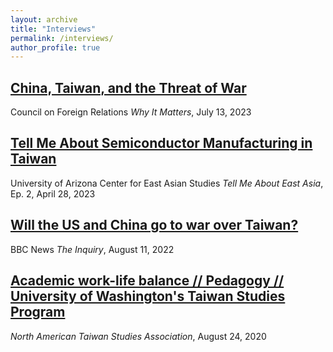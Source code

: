 ```yaml
---
layout: archive
title: "Interviews"
permalink: /interviews/
author_profile: true
---
```


## [China, Taiwan, and the Threat of War](https://www.cfr.org/podcasts/taiwan-china-and-threat-war)

Council on Foreign Relations *Why It Matters*, July 13, 2023

## [Tell Me About Semiconductor Manufacturing in Taiwan](https://ceas.arizona.edu/tmaEastAsia)

University of Arizona Center for East Asian Studies *Tell Me About East Asia*, Ep. 2, April 28, 2023

## [Will the US and China go to war over Taiwan?](https://www.bbc.co.uk/programmes/w3ct39tb)

BBC News *The Inquiry*, August 11, 2022

## [Academic work-life balance // Pedagogy // University of Washington's Taiwan Studies Program](https://www.na-tsa.org/natsa-podcast)

*North American Taiwan Studies Association*, August 24, 2020
